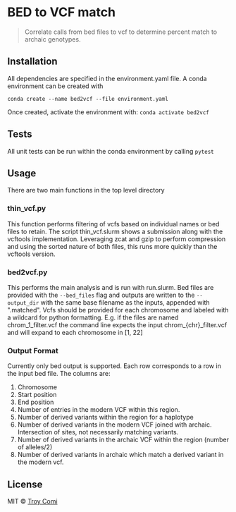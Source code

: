 # BED to VCF match

> Correlate calls from bed files to vcf to determine percent match to archaic
genotypes.

## Installation
All dependencies are specified in the environment.yaml file.  A conda
environment can be created with
```
conda create --name bed2vcf --file environment.yaml
```
Once created, activate the environment with: `conda activate bed2vcf`

## Tests
All unit tests can be run within the conda environment by calling `pytest`

## Usage
There are two main functions in the top level directory

### thin\_vcf.py
This function performs filtering of vcfs based on individual names or bed files
to retain.  The script thin\_vcf.slurm shows a submission along with the
vcftools implementation.  Leveraging zcat and gzip to perform compression and
using the sorted nature of both files, this runs more quickly than the vcftools
version.

### bed2vcf.py
This performs the main analysis and is run with run.slurm.  Bed files are 
provided with the `--bed_files` flag and outputs are written to the
`--output_dir` with the same base filename as the inputs, appended with 
".matched".  Vcfs should be provided for each chromosome and labeled with a 
wildcard for python formatting.  E.g. if the files are named chrom\_1\_filter.vcf
the command line expects the input chrom\_\{chr\}\_filter.vcf and will expand
to each chromosome in \[1, 22\]

### Output Format
Currently only bed output is supported.  Each row corresponds to a row in the
input bed file.  The columns are:
1. Chromosome
2. Start position
3. End position
4. Number of entries in the modern VCF within this region.
5. Number of derived variants within the region for a haplotype
6. Number of derived variants in the modern VCF joined with archaic.
Intersection of sites, not necessarily matching variants. 
7. Number of derived variants in the archaic VCF within the region (number of alleles/2)
8. Number of derived variants in archaic which match a derived variant
in the modern vcf.

## License

MIT © [Troy Comi](https://github.com/troycomi)
